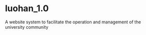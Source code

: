 # luohan_1.0
A website system to facilitate the operation and management of the university community
